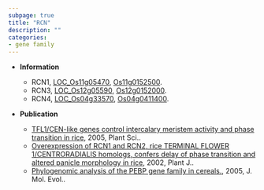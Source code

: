 ```yaml
---
subpage: true
title: "RCN"
description: ""
categories:
- gene family
---
```


* **Information**  
    + RCN1, [LOC_Os11g05470](http://rice.plantbiology.msu.edu/cgi-bin/ORF_infopage.cgi?orf=LOC_Os11g05470), [Os11g0152500](http://rapdb.dna.affrc.go.jp/viewer/gbrowse_details/irgsp1?name=Os11g0152500).
    + RCN3, [LOC_Os12g05590](http://rice.plantbiology.msu.edu/cgi-bin/ORF_infopage.cgi?orf=LOC_Os12g05590), [Os12g0152000](http://rapdb.dna.affrc.go.jp/viewer/gbrowse_details/irgsp1?name=Os12g0152000).
    + RCN4, [LOC_Os04g33570](http://rice.plantbiology.msu.edu/cgi-bin/ORF_infopage.cgi?orf=LOC_Os04g33570), [Os04g0411400](http://rapdb.dna.affrc.go.jp/viewer/gbrowse_details/irgsp1?name=Os04g0411400).

* **Publication**  
    + [TFL1/CEN-like genes control intercalary meristem activity and phase transition in rice](http://www.ncbi.nlm.nih.gov/pubmed?term=TFL1/CEN-like+genes+control+intercalary+meristem+activity+and+phase+transition+in+rice%5BTitle%5D), 2005, Plant Sci..
    + [Overexpression of RCN1 and RCN2, rice TERMINAL FLOWER 1/CENTRORADIALIS homologs, confers delay of phase transition and altered panicle morphology in rice](http://www.ncbi.nlm.nih.gov/pubmed?term=Overexpression+of+RCN1+and+RCN2,+rice+TERMINAL+FLOWER+1/CENTRORADIALIS+homologs,+confers+delay+of+phase+transition+and+altered+panicle+morphology+in+rice%5BTitle%5D), 2002, Plant J..
    + [Phylogenomic analysis of the PEBP gene family in cereals.](http://www.ncbi.nlm.nih.gov/pubmed?term=Phylogenomic+analysis+of+the+PEBP+gene+family+in+cereals.%5BTitle%5D), 2005, J. Mol. Evol..


